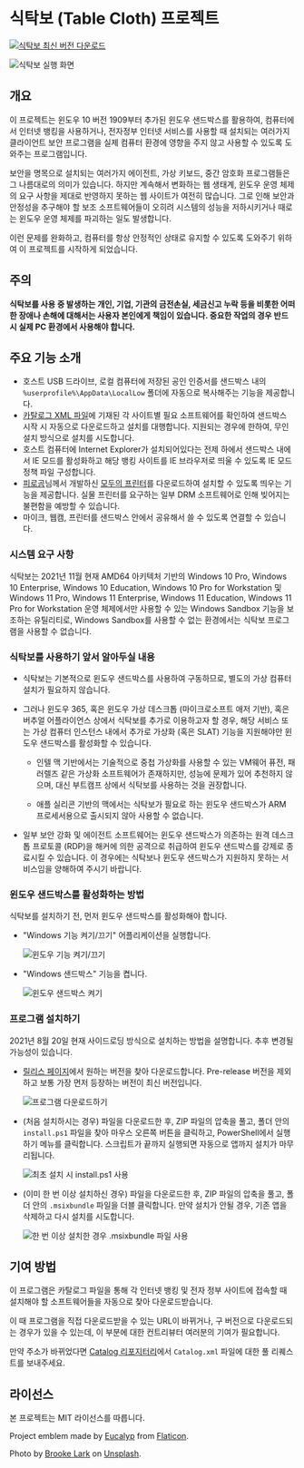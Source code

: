 # 식탁보 (Table Cloth) 프로젝트

[![식탁보 최신 버전 다운로드](https://img.shields.io/github/downloads/yourtablecloth/TableCloth/total?label=%EC%8B%9D%ED%83%81%EB%B3%B4%20%EB%8B%A4%EC%9A%B4%EB%A1%9C%EB%93%9C)](https://github.com/yourtablecloth/TableCloth/releases)

![식탁보 실행 화면](images/tablecloth.png)

## 개요

이 프로젝트는 윈도우 10 버전 1909부터 추가된 윈도우 샌드박스를 활용하여, 컴퓨터에서 인터넷 뱅킹을 사용하거나, 전자정부 인터넷 서비스를 사용할 때 설치되는 여러가지 클라이언트 보안 프로그램을 실제 컴퓨터 환경에 영향을 주지 않고 사용할 수 있도록 도와주는 프로그램입니다.

보안을 명목으로 설치되는 여러가지 에이전트, 가상 키보드, 중간 암호화 프로그램들은 그 나름대로의 의미가 있습니다. 하지만 계속해서 변화하는 웹 생태계, 윈도우 운영 체제의 요구 사항을 제대로 반영하지 못하는 웹 사이트가 여전히 많습니다. 그로 인해 보안과 안정성을 추구해야 할 보조 소프트웨어들이 오히려 시스템의 성능을 저하시키거나 때로는 윈도우 운영 체제를 파괴하는 일도 발생합니다.

이런 문제를 완화하고, 컴퓨터를 항상 안정적인 상태로 유지할 수 있도록 도와주기 위하여 이 프로젝트를 시작하게 되었습니다.

## 주의

**식탁보를 사용 중 발생하는 개인, 기업, 기관의 금전손실, 세금신고 누락 등을 비롯한 어떠한 장애나 손해에 대해서는 사용자 본인에게 책임이 있습니다. 중요한 작업의 경우 반드시 실제 PC 환경에서 사용해야 합니다.**

## 주요 기능 소개

- 호스트 USB 드라이브, 로컬 컴퓨터에 저장된 공인 인증서를 샌드박스 내의 `%userprofile%\AppData\LocalLow` 폴더에 자동으로 복사해주는 기능을 제공합니다.
- [카탈로그 XML 파일](https://yourtablecloth.github.io/TableClothCatalog/Catalog.xml)에 기재된 각 사이트별 필요 소프트웨어를 확인하여 샌드박스 시작 시 자동으로 다운로드하고 설치를 대행합니다. 지원되는 경우에 한하여, 무인 설치 방식으로 설치를 시도합니다.
- 호스트 컴퓨터에 Internet Explorer가 설치되어있다는 전제 하에서 샌드박스 내에서 IE 모드를 활성화하고 해당 뱅킹 사이트를 IE 브라우저로 띄울 수 있도록 IE 모드 정책 파일 구성합니다.
- [피로곰](https://www.youtube.com/channel/UC034aoKNX5oheqhL3w-oBOQ)님께서 개발하신 [모두의 프린터](https://modu-print.tistory.com/)를 다운로드하여 설치할 수 있도록 띄우는 기능을 제공합니다. 실물 프린터를 요구하는 일부 DRM 소프트웨어로 인해 빚어지는 불편함을 예방할 수 있습니다.
- 마이크, 웹캠, 프린터를 샌드박스 안에서 공유해서 쓸 수 있도록 연결할 수 있습니다.

### 시스템 요구 사항

식탁보는 2021년 11월 현재 AMD64 아키텍처 기반의 Windows 10 Pro, Windows 10 Enterprise, Windows 10 Education, Windows 10 Pro for Workstation 및 Windows 11 Pro, Windows 11 Enterprise, Windows 11 Education, Windows 11 Pro for Workstation 운영 체제에서만 사용할 수 있는 Windows Sandbox 기능을 보조하는 유틸리티로, Windows Sandbox를 사용할 수 없는 환경에서는 식탁보 프로그램을 사용할 수 없습니다.

### 식탁보를 사용하기 앞서 알아두실 내용

- 식탁보는 기본적으로 윈도우 샌드박스를 사용하여 구동하므로, 별도의 가상 컴퓨터 설치가 필요하지 않습니다.

- 그러나 윈도우 365, 혹은 윈도우 가상 데스크톱 (마이크로소프트 애저 기반), 혹은 버추얼 어플라이언스 상에서 식탁보를 추가로 이용하고자 할 경우, 해당 서비스 또는 가상 컴퓨터 인스턴스 내에서 추가로 가상화 (혹은 SLAT) 기능을 지원해야만 윈도우 샌드박스를 활성화할 수 있습니다.

  - 인텔 맥 기반에서는 기술적으로 중첩 가상화를 사용할 수 있는 VM웨어 퓨전, 패러렐즈 같은 가상화 소프트웨어가 존재하지만, 성능에 문제가 있어 추천하지 않으며, 대신 부트캠프 상에서 식탁보를 사용하는 것을 권장합니다.

  - 애플 실리콘 기반의 맥에서는 식탁보가 필요로 하는 윈도우 샌드박스가 ARM 프로세서용으로 출시되지 않아 사용할 수 없습니다.

- 일부 보안 강화 및 에이전트 소프트웨어는 윈도우 샌드박스가 의존하는 원격 데스크톱 프로토콜 (RDP)을 해커에 의한 공격으로 취급하여 윈도우 샌드박스를 강제로 종료시킬 수 있습니다. 이 경우에는 식탁보나 윈도우 샌드박스가 지원하지 못하는 서비스임을 양해하여 주시기 바랍니다.

### 윈도우 샌드박스를 활성화하는 방법

식탁보를 설치하기 전, 먼저 윈도우 샌드박스를 활성화해야 합니다.

- "Windows 기능 켜기/끄기" 어플리케이션을 실행합니다.

  ![윈도우 기능 켜기/끄기](images/Step1.png)

- "Windows 샌드박스" 기능을 켭니다.

  ![윈도우 샌드박스 켜기](images/Step2.png)

### 프로그램 설치하기

2021년 8월 20일 현재 사이드로딩 방식으로 설치하는 방법을 설명합니다. 추후 변경될 가능성이 있습니다.

- [릴리스 페이지](https://github.com/yourtablecloth/TableCloth/releases)에서 원하는 버전을 찾아 다운로드합니다. Pre-release 버전을 제외하고 보통 가장 먼저 등장하는 버전이 최신 버전입니다.

  ![프로그램 다운로드하기](images/Step3.png)

- (처음 설치하시는 경우) 파일을 다운로드한 후, ZIP 파일의 압축을 풀고, 폴더 안의 `install.ps1` 파일을 찾아 마우스 오른쪽 버튼을 클릭하고, PowerShell에서 실행하기 메뉴를 클릭합니다. 스크립트가 끝까지 실행되면 자동으로 앱까지 설치가 마무리됩니다.

  ![최초 설치 시 install.ps1 사용](images/Step4.png)

- (이미 한 번 이상 설치하신 경우) 파일을 다운로드한 후, ZIP 파일의 압축을 풀고, 폴더 안의 `.msixbundle` 파일을 더블 클릭합니다. 만약 설치가 안될 경우, 기존 앱을 삭제하고 다시 설치를 시도합니다.

  ![한 번 이상 설치한 경우 .msixbundle 파일 사용](images/Step5.png)

## 기여 방법

이 프로그램은 카탈로그 파일을 통해 각 인터넷 뱅킹 및 전자 정부 사이트에 접속할 때 설치해야 할 소프트웨어들을 자동으로 찾아 다운로드받습니다.

이 때 프로그램을 직접 다운로드받을 수 있는 URL이 바뀌거나, 구 버전으로 다운로드되는 경우가 있을 수 있는데, 이 부분에 대한 컨트리뷰터 여러분의 기여가 필요합니다.

만약 주소가 바뀌었다면 [Catalog 리포지터리](https://github.com/yourtablecloth/TableClothCatalog)에서 `Catalog.xml` 파일에 대한 풀 리퀘스트를 보내주세요.

## 라이선스

본 프로젝트는 MIT 라이선스를 따릅니다.

Project emblem made by [Eucalyp](https://www.flaticon.com/authors/eucalyp) from [Flaticon](https://www.flaticon.com/).

Photo by [Brooke Lark](https://unsplash.com/@brookelark?utm_source=unsplash&utm_medium=referral&utm_content=creditCopyText) on [Unsplash](https://unsplash.com/s/photos/tablecloth?utm_source=unsplash&utm_medium=referral&utm_content=creditCopyText).
